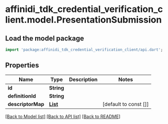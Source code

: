# affinidi_tdk_credential_verification_client.model.PresentationSubmission

## Load the model package

```dart
import 'package:affinidi_tdk_credential_verification_client/api.dart';
```

## Properties

| Name              | Type                                  | Description | Notes                 |
| ----------------- | ------------------------------------- | ----------- | --------------------- |
| **id**            | **String**                            |             |
| **definitionId**  | **String**                            |             |
| **descriptorMap** | [**List<Descriptor>**](Descriptor.md) |             | [default to const []] |

[[Back to Model list]](../README.md#documentation-for-models) [[Back to API list]](../README.md#documentation-for-api-endpoints) [[Back to README]](../README.md)

